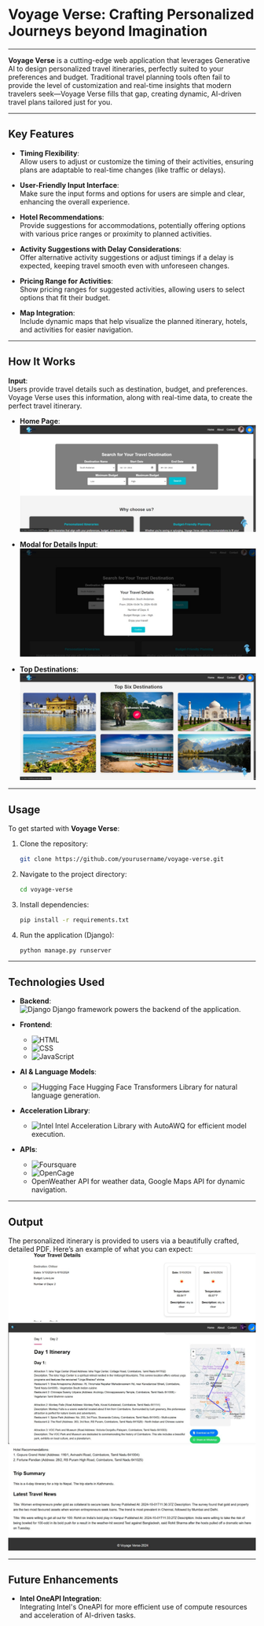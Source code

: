 # **Voyage Verse: Crafting Personalized Journeys beyond Imagination**

---

**Voyage Verse** is a cutting-edge web application that leverages Generative AI to design personalized travel itineraries, perfectly suited to your preferences and budget. Traditional travel planning tools often fail to provide the level of customization and real-time insights that modern travelers seek—Voyage Verse fills that gap, creating dynamic, AI-driven travel plans tailored just for you.

---

## **Key Features**

- **Timing Flexibility**:  
  Allow users to adjust or customize the timing of their activities, ensuring plans are adaptable to real-time changes (like traffic or delays).

- **User-Friendly Input Interface**:  
  Make sure the input forms and options for users are simple and clear, enhancing the overall experience.

- **Hotel Recommendations**:  
  Provide suggestions for accommodations, potentially offering options with various price ranges or proximity to planned activities.

- **Activity Suggestions with Delay Considerations**:  
  Offer alternative activity suggestions or adjust timings if a delay is expected, keeping travel smooth even with unforeseen changes.

- **Pricing Range for Activities**:  
  Show pricing ranges for suggested activities, allowing users to select options that fit their budget.

- **Map Integration**:  
  Include dynamic maps that help visualize the planned itinerary, hotels, and activities for easier navigation.

---

## **How It Works**

**Input**:  
Users provide travel details such as destination, budget, and preferences. Voyage Verse uses this information, along with real-time data, to create the perfect travel itinerary.

- **Home Page**:  
  ![home](home.jpg)
  
- **Modal for Details Input**:  
  ![modal](modal.jpg)

- **Top Destinations**:  
  ![top](top.jpg)

---

## **Usage**

To get started with **Voyage Verse**:

1. Clone the repository:
    ```bash
    git clone https://github.com/yourusername/voyage-verse.git
    ```

2. Navigate to the project directory:
    ```bash
    cd voyage-verse
    ```

3. Install dependencies:
    ```bash
    pip install -r requirements.txt
    ```

4. Run the application (Django):
    ```bash
    python manage.py runserver
    ```

---

## **Technologies Used**

- **Backend**:  
  ![Django](https://img.shields.io/badge/Django-%23092E20.svg?style=for-the-badge&logo=django&logoColor=white) Django framework powers the backend of the application.

- **Frontend**:  
  - ![HTML](https://img.shields.io/badge/HTML5-%23E34F26.svg?style=for-the-badge&logo=html5&logoColor=white)
  - ![CSS](https://img.shields.io/badge/CSS3-%231572B6.svg?style=for-the-badge&logo=css3&logoColor=white)
  - ![JavaScript](https://img.shields.io/badge/JavaScript-%23F7DF1E.svg?style=for-the-badge&logo=javascript&logoColor=black)

- **AI & Language Models**:  
  - ![Hugging Face](https://img.shields.io/badge/Hugging%20Face-%23FFD700.svg?style=for-the-badge&logo=huggingface&logoColor=white) Hugging Face Transformers Library for natural language generation.
  
- **Acceleration Library**:  
  - ![Intel](https://img.shields.io/badge/Intel-0071C5.svg?style=for-the-badge&logo=intel&logoColor=white) Intel Acceleration Library with AutoAWQ for efficient model execution.

- **APIs**:  
  - ![Foursquare](https://img.shields.io/badge/Foursquare-%23F94877.svg?style=for-the-badge&logo=foursquare&logoColor=white)
  - ![OpenCage](https://img.shields.io/badge/OpenCage-%23A0C3D2.svg?style=for-the-badge&logo=opencage&logoColor=white)
  - OpenWeather API for weather data, Google Maps API for dynamic navigation.

---

## **Output**

The personalized itinerary is provided to users via a beautifully crafted, detailed PDF. Here’s an example of what you can expect:
![output1](output_3.jpg)
![output](output_1.jpg)
![output2](output_2.jpg)

---

## **Future Enhancements**

- **Intel OneAPI Integration**:  
  Integrating Intel's OneAPI for more efficient use of compute resources and acceleration of AI-driven tasks.
